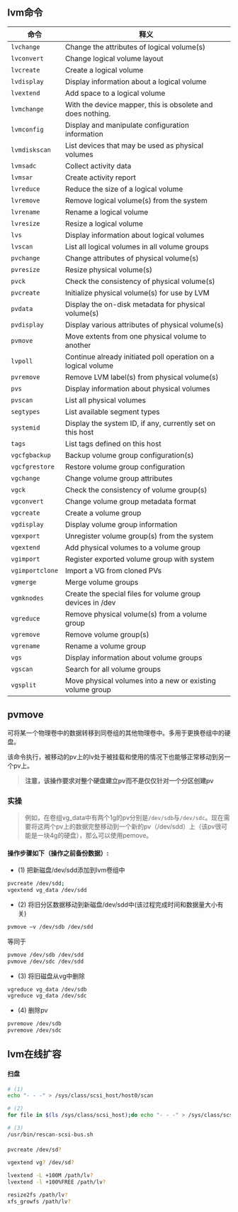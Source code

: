 ## lvm命令

命令|释义
--|--
`lvchange` | Change the attributes of logical volume(s)
`lvconvert` | Change logical volume layout
`lvcreate` | Create a logical volume
`lvdisplay` | Display information about a logical volume
`lvextend` | Add space to a logical volume
`lvmchange` | With the device mapper, this is obsolete and does nothing.
`lvmconfig` | Display and manipulate configuration information
`lvmdiskscan` | List devices that may be used as physical volumes
`lvmsadc` | Collect activity data
`lvmsar` | Create activity report
`lvreduce` | Reduce the size of a logical volume
`lvremove` | Remove logical volume(s) from the system
`lvrename` | Rename a logical volume
`lvresize` | Resize a logical volume
`lvs` | Display information about logical volumes
`lvscan` | List all logical volumes in all volume groups
`pvchange` | Change attributes of physical volume(s)
`pvresize` | Resize physical volume(s)
`pvck` | Check the consistency of physical volume(s)
`pvcreate` | Initialize physical volume(s) for use by LVM
`pvdata` | Display the on-disk metadata for physical volume(s)
`pvdisplay` | Display various attributes of physical volume(s)
`pvmove` | Move extents from one physical volume to another
`lvpoll` | Continue already initiated poll operation on a logical volume
`pvremove` | Remove LVM label(s) from physical volume(s)
`pvs` | Display information about physical volumes
`pvscan` | List all physical volumes
`segtypes` | List available segment types
`systemid` | Display the system ID, if any, currently set on this host
`tags` | List tags defined on this host
`vgcfgbackup` | Backup volume group configuration(s)
`vgcfgrestore` | Restore volume group configuration
`vgchange` | Change volume group attributes
`vgck` | Check the consistency of volume group(s)
`vgconvert` | Change volume group metadata format
`vgcreate` | Create a volume group
`vgdisplay` | Display volume group information
`vgexport` | Unregister volume group(s) from the system
`vgextend` | Add physical volumes to a volume group
`vgimport` | Register exported volume group with system
`vgimportclone` | Import a VG from cloned PVs
`vgmerge` | Merge volume groups
`vgmknodes` | Create the special files for volume group devices in /dev
`vgreduce` | Remove physical volume(s) from a volume group
`vgremove` | Remove volume group(s)
`vgrename` | Rename a volume group
`vgs` | Display information about volume groups
`vgscan` | Search for all volume groups
`vgsplit` | Move physical volumes into a new or existing volume group


## pvmove

可将某一个物理卷中的数据转移到同卷组的其他物理卷中。多用于更换卷组中的硬盘。

该命令执行，被移动的pv上的lv处于被挂载和使用的情况下也能够正常移动到另一个pv上。

> **注意，该操作要求对整个硬盘建立pv而不是仅仅针对一个分区创建pv**

### 实操  

> 例如，在卷组vg_data中有两个1g的pv分别是`/dev/sdb`与`/dev/sdc`。现在需要将这两个pv上的数据完整移动到一个新的pv（/dev/sdd）上（该pv很可能是一块4g的硬盘），那么可以使用pemove。

#### 操作步骤如下（操作之前备份数据）:


- (1) 把新磁盘/dev/sdd添加到lvm卷组中

```bash
pvcreate /dev/sdd;
vgextend vg_data /dev/sdd
```

- (2) 将旧分区数据移动到新磁盘/dev/sdd中(该过程完成时间和数据量大小有关)

```bash
pvmove –v /dev/sdb /dev/sdd
```

等同于

```bash
pvmove /dev/sdb /dev/sdd
pvmove /dev/sdc /dev/sdd
```

- (3) 将旧磁盘从vg中删除

```bash
vgreduce vg_data /dev/sdb
vgreduce vg_data /dev/sdc
```

- (4) 删除pv

```bash
pvremove /dev/sdb
pvremove /dev/sdc
```

## lvm在线扩容

#### 扫盘

```bash
# (1)
echo "- - -" > /sys/class/scsi_host/host0/scan

# (2)
for file in $(ls /sys/class/scsi_host);do echo "- - -" > /sys/class/scsi_host/${file}/scan; done

# (3)
/usr/bin/rescan-scsi-bus.sh
```

#### 

```bash
pvcreate /dev/sd?

vgextend vg? /dev/sd?

lvextend -L +100M /path/lv?
lvextend -l +100%FREE /path/lv?

resize2fs /path/lv?
xfs_growfs /path/lv?
```
